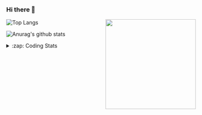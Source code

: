 ### Hi there 👋

<!--
**tao8687/tao8687** is a ✨ _special_ ✨ repository because its `README.md` (this file) appears on your GitHub profile.

Here are some ideas to get you started:

- 🔭 I’m currently working on ...
- 🌱 I’m currently learning ...
- 👯 I’m looking to collaborate on ...
- 🤔 I’m looking for help with ...
- 💬 Ask me about ...
- 📫 How to reach me: ...
- 😄 Pronouns: ...
- ⚡ Fun fact: ...
-->

<img align='right' src="https://media.giphy.com/media/M9gbBd9nbDrOTu1Mqx/giphy.gif" width="240">

  
![Top Langs](https://github-readme-stats.vercel.app/api/top-langs/?username=tao8687&layout=compact&title_color=23238E&text_color=A67D3D)

![Anurag's github stats](https://github-readme-stats.vercel.app/api?username=tao8687&show_icons=true&&text_color=A67D3D&title_color=23238E&show_icons=false&count_private=true&hide=stars)

<details>
  <summary>:zap: Coding Stats</summary>
  <br>
    
<!--START_SECTION:waka-->

```txt
From: 20 March 2025 - To: 27 March 2025

Markdown           2 hrs 14 mins   ██████░░░░░░░░░░░░░░░░░░░   24.08 %
C++                2 hrs 7 mins    █████▓░░░░░░░░░░░░░░░░░░░   22.83 %
YAML               1 hr 53 mins    █████░░░░░░░░░░░░░░░░░░░░   20.42 %
reStructuredText   58 mins         ██▓░░░░░░░░░░░░░░░░░░░░░░   10.52 %
Lua                38 mins         █▓░░░░░░░░░░░░░░░░░░░░░░░   06.86 %
```

<!--END_SECTION:waka-->
</details>
